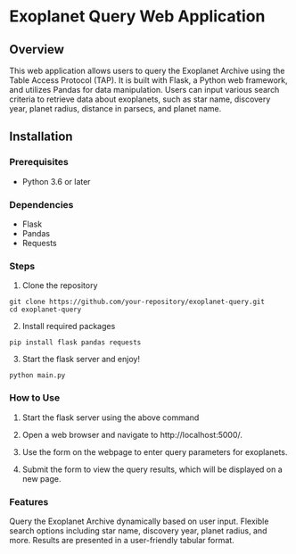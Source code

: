# Exoplanet Query Web Application
## Overview
This web application allows users to query the Exoplanet Archive using the Table Access Protocol (TAP). It is built with Flask, a Python web framework, and utilizes Pandas for data manipulation. Users can input various search criteria to retrieve data about exoplanets, such as star name, discovery year, planet radius, distance in parsecs, and planet name.

## Installation

### Prerequisites
- Python 3.6 or later

### Dependencies
- Flask
- Pandas
- Requests

### Steps
1. Clone the repository
```
git clone https://github.com/your-repository/exoplanet-query.git
cd exoplanet-query
```

2. Install required packages 
```
pip install flask pandas requests
```

3. Start the flask server and enjoy!
```
python main.py
```

### How to Use
1. Start the flask server using the above command

2. Open a web browser and navigate to http://localhost:5000/.

3. Use the form on the webpage to enter query parameters for exoplanets.

4. Submit the form to view the query results, which will be displayed on a new page.

### Features
Query the Exoplanet Archive dynamically based on user input.
Flexible search options including star name, discovery year, planet radius, and more.
Results are presented in a user-friendly tabular format.